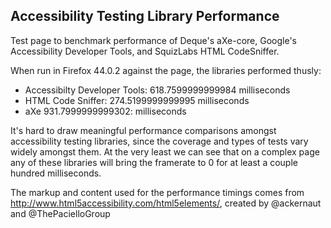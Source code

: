 ## Accessibility Testing Library Performance

Test page to benchmark performance of Deque's aXe-core, Google's Accessibility
Developer Tools, and SquizLabs HTML CodeSniffer.

When run in Firefox 44.0.2 against the page, the libraries performed thusly:

- Accessibilty Developer Tools: 618.7599999999984 milliseconds
- HTML Code Sniffer: 274.5199999999995 milliseconds
- aXe 931.7999999999302: milliseconds

It's hard to draw meaningful performance comparisons amongst accessibility
testing libraries, since the coverage and types of tests vary widely amongst
them. At the very least we can see that on a complex page any of these libraries
will bring the framerate to 0 for at least a couple hundred milliseconds.

The markup and content used for the performance timings comes from
http://www.html5accessibility.com/html5elements/, created by @ackernaut and
@ThePacielloGroup
